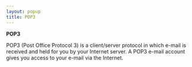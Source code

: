 ```yaml
---
layout: popup
title: POP3
---
```



**POP3**


POP3 (Post Office Protocol 3) is a client/server protocol in which e-mail  is received and held for you by your Internet server. A POP3 e-mail account  gives you access to your e-mail via the Internet.
